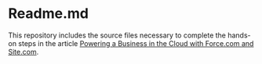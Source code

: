Readme.md
=========

This repository includes the source files necessary to complete the hands-on steps in the article [Powering a Business in the Cloud with Force.com and Site.com](http://wiki.developerforce.com/page/Powering_a_Business_in_the_Cloud_with_Force.com_and_Site.com).